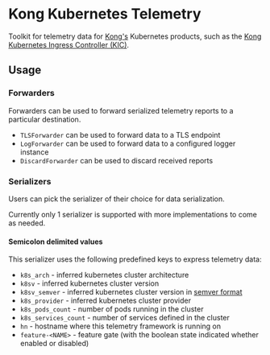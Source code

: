 # Kong Kubernetes Telemetry

Toolkit for telemetry data for [Kong's][kong] Kubernetes products, such as the
[Kong Kubernetes Ingress Controller (KIC)][kic].

## Usage

### Forwarders

Forwarders can be used to forward serialized telemetry reports to a particular destination.

- `TLSForwarder` can be used to forward data to a TLS endpoint
- `LogForwarder` can be used to forward data to a configured logger instance
- `DiscardForwarder` can be used to discard received reports

### Serializers

Users can pick the serializer of their choice for data serialization.

Currently only 1 serializer is supported with more implementations to come as needed.

#### Semicolon delimited values

This serializer uses the following predefined keys to express telemetry data:

- `k8s_arch` - inferred kubernetes cluster architecture
- `k8sv` - inferred kubernetes cluster version
- `k8sv_semver` - inferred kubernetes cluster version in [semver format][semver]
- `k8s_provider` - inferred kubernetes cluster provider
- `k8s_pods_count` - number of pods running in the cluster
- `k8s_services_count` - number of services defined in the cluster
- `hn` - hostname where this telemetry framework is running on
- `feature-<NAME>` - feature gate (with the boolean state indicated whether enabled or disabled)

[kong]:https://github.com/kong
[kic]:https://github.com/kong/kubernetes-ingress-controller
[semver]:https://semver.org/

